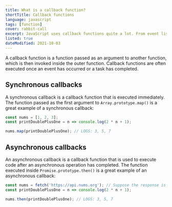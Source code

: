 ```yaml
---
title: What is a callback function?
shortTitle: Callback functions
language: javascript
tags: [function]
cover: rabbit-call
excerpt: JavaScript uses callback functions quite a lot. From event listeners to asynchronous code, they're an invaluable tool you need to master.
listed: true
dateModified: 2021-10-03
---
```


A callback function is a function passed as an argument to another function, which is then invoked inside the outer function. Callback functions are often executed once an event has occurred or a task has completed.

## Synchronous callbacks

A synchronous callback is a callback function that is executed immediately. The function passed as the first argument to `Array.prototype.map()` is a great example of a synchronous callback:

```js
const nums = [1, 2, 3];
const printDoublePlusOne = n => console.log(2 * n + 1);

nums.map(printDoublePlusOne); // LOGS: 3, 5, 7
```

## Asynchronous callbacks

An asynchronous callback is a callback function that is used to execute code after an asynchronous operation has completed. The function executed inside `Promise.prototype.then()` is a great example of an asynchronous callback:

```js
const nums = fetch('https://api.nums.org'); // Suppose the response is [1, 2, 3]
const printDoublePlusOne = n => console.log(2 * n + 1);

nums.then(printDoublePlusOne); // LOGS: 3, 5, 7
```
